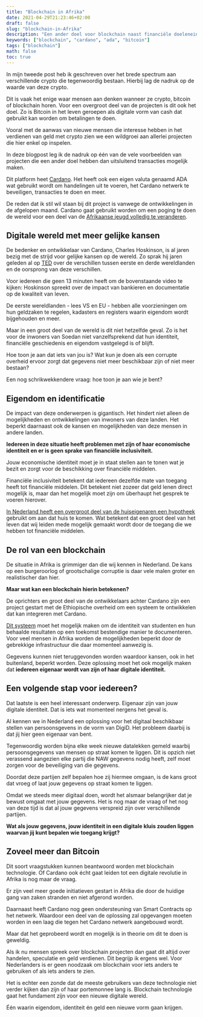 ```yaml
---
title: "Blockchain in Afrika"
date: 2021-04-29T21:23:46+02:00
draft: false
slug: "blockchain-in-Afrika"
description: "Een ander doel voor blockchain naast financiële doeleneinden"
keywords: ["blockchain", "cardano", "ada", "bitcoin"]
tags: ["blockchain"]
math: false
toc: true
---
```


In mijn tweede post heb ik geschreven over het brede spectrum aan verschillende crypto die tegenwoordig bestaan. Hierbij lag de nadruk op de waarde van deze crypto.

Dit is vaak het enige waar mensen aan denken wanneer ze crypto, bitcoin of blockchain horen. Voor een overgroot deel van de projecten is dit ook het doel. Zo is Bitcoin in het leven geroepen als digitale vorm van cash dat gebruikt kan worden om betalingen te doen.

Vooral met de aanwas van nieuwe mensen die interesse hebben in het verdienen van geld met crypto zien we een wildgroei aan allerlei projecten die hier enkel op inspelen.

In deze blogpost leg ik de nadruk op één van de vele voorbeelden van projecten die een ander doel hebben dan uitsluitend transacties mogelijk maken.

Dit platform heet [Cardano](https://cardano.org). Het heeft ook een eigen valuta genaamd ADA wat gebruikt wordt om handelingen uit te voeren, het Cardano netwerk te beveiligen, transacties te doen en meer.

De reden dat ik stil wil staan bij dit project is vanwege de ontwikkelingen in de afgelopen maand. Cardano gaat gebruikt worden om een poging te doen de wereld voor een deel van de [Afrikaanse jeugd volledig te veranderen](https://africa.cardano.org).

## Digitale wereld met meer gelijke kansen

De bedenker en ontwikkelaar van Cardano, Charles Hoskinson, is al jaren bezig met de strijd voor gelijke kansen op de wereld. Zo sprak hij jaren geleden al op [TED](https://www.youtube.com/watch?v=97ufCT6lQcY) over de verschillen tussen eerste en derde wereldlanden en de oorsprong van deze verschillen.

Voor iedereen die geen 13 minuten heeft om de bovenstaande video te kijken: Hoskinson spreekt over de impact van bankieren en documentatie op de kwaliteit van leven.

De eerste wereldlanden - lees VS en EU - hebben alle voorzieningen om hun geldzaken te regelen, kadasters en registers waarin eigendom wordt bijgehouden en meer.

Maar in een groot deel van de wereld is dit niet hetzelfde geval. Zo is het voor de inwoners van Soedan niet vanzelfsprekend dat hun identiteit, financiële geschiedenis en eigendom vastgelegd is of blijft.

Hoe toon je aan dat iets van jou is? Wat kun je doen als een corrupte overheid ervoor zorgt dat gegevens niet meer beschikbaar zijn of niet meer bestaan?

Een nog schrikwekkendere vraag: hoe toon je aan wie je bent?

## Eigendom en identificatie

De impact van deze onderwerpen is gigantisch. Het hindert niet alleen de mogelijkheden en ontwikkelingen van inwoners van deze landen. Het beperkt daarnaast ook de kansen en mogelijkheden van deze mensen in andere landen.

**Iedereen in deze situatie heeft problemen met zijn of haar economische identiteit en er is geen sprake van financiële inclusiviteit.**

Jouw economische identiteit moet je in staat stellen aan te tonen wat je bezit en zorgt voor de beschikking over financiële middelen.

Financiële inclusiviteit betekent dat iedereen dezelfde mate van toegang heeft tot financiële middelen. Dit betekent niet zozeer dat geld lenen direct mogelijk is, maar dan het mogelijk moet zijn om überhaupt het gesprek te voeren hierover.

[In Nederland heeft een overgroot deel van de huiseigenaren een hypotheek](https://www.dnb.nl/actuele-economische-vraagstukken/hypotheekschuld/#:~:text=De%20meeste%20Nederlanders%20sluiten%20hiervoor,van%20de%20hele%20Europese%20Unie.&text=Half%202020%20hadden%20Nederlandse%20huishoudens%20samen%20ruim%20EUR%20740%20miljard%20aan%20hypotheekschuld.) gebruikt om aan dat huis te komen. Wat betekent dat een groot deel van het leven dat wij leiden mede mogelijk gemaakt wordt door de toegang die we hebben tot financiële middelen.

## De rol van een blockchain

De situatie in Afrika is grimmiger dan die wij kennen in Nederland. De kans op een burgeroorlog of grootschalige corruptie is daar vele malen groter en realistischer dan hier.

**Maar wat kan een blockchain hierin betekenen?**

De oprichters en groot deel van de ontwikkelaars achter Cardano zijn een project gestart met de Ethiopische overheid om een systeem te ontwikkelen dat kan integreren met Cardano.

[Dit systeem](https://atalaprism.io/app/credentials) moet het mogelijk maken om de identiteit van studenten en hun behaalde resultaten op een toekomst bestendige manier te documenteren. Voor veel mensen in Afrika worden de mogelijkheden beperkt door de gebrekkige infrastructuur die daar momenteel aanwezig is.

Gegevens kunnen niet teruggevonden worden waardoor kansen, ook in het buitenland, beperkt worden. Deze oplossing moet het ook mogelijk maken dat **iedereen eigenaar wordt van zijn of haar digitale identiteit.**

## Een volgende stap voor iedereen?

Dat laatste is een heel interessant onderwerp. Eigenaar zijn van jouw digitale identiteit. Dat is iets wat momenteel nergens het geval is.

Al kennen we in Nederland een oplossing voor het digitaal beschikbaar stellen van persoonsgevens in de vorm van DigiD. Het probleem daarbij is dat jij hier geen eigenaar van bent.

Tegenwoordig worden bijna elke week nieuwe datalekken gemeld waarbij persoonsgegevens van mensen op straat komen te liggen. Dit is opzich niet verassend aangezien elke partij die NAW gegevens nodig heeft, zelf moet zorgen voor de beveiliging van die gegevens.

Doordat deze partijen zelf bepalen hoe zij hiermee omgaan, is de kans groot dat vroeg of laat jouw gegevens op straat komen te liggen.

Omdat we steeds meer digitaal doen, wordt het alsmaar belangrijker dat je bewust omgaat met jouw gegevens. Het is nog maar de vraag of het nog van deze tijd is dat al jouw gegevens verspreid zijn over verschillende partijen.

**Wat als jouw gegevens, jouw identiteit in een digitale kluis zouden liggen waarvan jij kunt bepalen wie toegang krijgt?**

## Zoveel meer dan Bitcoin

Dit soort vraagstukken kunnen beantwoord worden met blockchain technologie. Of Cardano ook écht gaat leiden tot een digitale revolutie in Afrika is nog maar de vraag.

Er zijn veel meer goede initiatieven gestart in Afrika die door de huidige gang van zaken stranden en niet afgerond worden.

Daarnaast heeft Cardano nog geen ondersteuning van Smart Contracts op het netwerk. Waardoor een deel van de oplossing zal opgevangen moeten worden in een laag die tegen het Cardano netwerk aangebouwd wordt.

Maar dat het geprobeerd wordt en mogelijk is in theorie om dit te doen is geweldig.

Als ik nu mensen spreek over blockchain projecten dan gaat dit altijd over handelen, speculatie en geld verdienen. Dit begrijp ik ergens wel. Voor Nederlanders is er geen noodzaak om blockchain voor iets anders te gebruiken of als iets anders te zien.

Het is echter een zonde dat de meeste gebruikers van deze technologie niet verder kijken dan zijn of haar portemonnee lang is. Blockchain technologie gaat het fundament zijn voor een nieuwe digitale wereld.

Één waarin eigendom, identiteit én geld een nieuwe vorm gaan krijgen.
